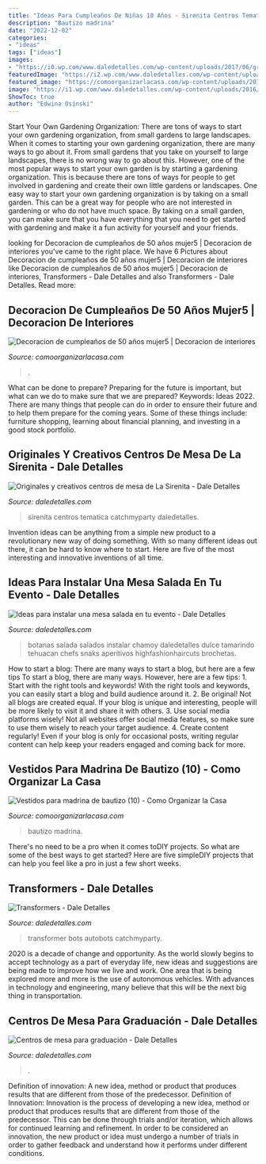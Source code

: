 ```yaml
---
title: "Ideas Para Cumpleaños De Niñas 10 Años - Sirenita Centros Tematica Catchmyparty Daledetalles"
description: "Bautizo madrina"
date: "2022-12-02"
categories:
- "ideas"
tags: ["ideas"]
images:
- "https://i0.wp.com/www.daledetalles.com/wp-content/uploads/2017/06/graduacion-centros-de-mesa18.jpg"
featuredImage: "https://i2.wp.com/www.daledetalles.com/wp-content/uploads/2016/08/mesa-salada2.jpg?resize=500%2C616"
featured_image: "https://comoorganizarlacasa.com/wp-content/uploads/2016/04/Vestidos-para-madrina-de-bautizo-10-300x430.jpg"
image: "https://i1.wp.com/www.daledetalles.com/wp-content/uploads/2016/02/transformers12.jpg"
ShowToc: true
author: "Edwina Osinski"
---
```



Start Your Own Gardening Organization: There are tons of ways to start your own gardening organization, from small gardens to large landscapes.
When it comes to starting your own gardening organization, there are many ways to go about it. From small gardens that you take on yourself to large landscapes, there is no wrong way to go about this. However, one of the most popular ways to start your own garden is by starting a gardening organization. This is because there are tons of ways for people to get involved in gardening and create their own little gardens or landscapes.
One easy way to start your own gardening organization is by taking on a small garden. This can be a great way for people who are not interested in gardening or who do not have much space. By taking on a small garden, you can make sure that you have everything that you need to get started with gardening and make it a fun activity for yourself and your friends.

	

		
looking for Decoracion de cumpleaños de 50 años mujer5 | Decoracion de interiores you've came to the right place. We have 6 Pictures about Decoracion de cumpleaños de 50 años mujer5 | Decoracion de interiores like Decoracion de cumpleaños de 50 años mujer5 | Decoracion de interiores, Transformers - Dale Detalles and also Transformers - Dale Detalles. Read more:
		
    
## Decoracion De Cumpleaños De 50 Años Mujer5 | Decoracion De Interiores

<img loading=lazy src="https://comoorganizarlacasa.com/wp-content/uploads/2018/05/Decoracion-de-cumpleaños-de-50-años-mujer5-1-200x300.jpg" onerror="this.onerror=null;this.src='https://tse4.mm.bing.net/th?id=OIP.Y8mpP1kfDSKl2a26mjZX8wAAAA&amp;pid=15.1';" alt="Decoracion de cumpleaños de 50 años mujer5 | Decoracion de interiores">

_Source: comoorganizarlacasa.com_

>. 

	

What can be done to prepare?
Preparing for the future is important, but what can we do to make sure that we are prepared? Keywords: Ideas 2022. There are many things that people can do in order to ensure their future and to help them prepare for the coming years. Some of these things include: furniture shopping, learning about financial planning, and investing in a good stock portfolio.

    
## Originales Y Creativos Centros De Mesa De La Sirenita - Dale Detalles

<img loading=lazy src="https://i2.wp.com/www.daledetalles.com/wp-content/uploads/2016/08/centro-de-mesa-sirenita20.jpg" onerror="this.onerror=null;this.src='https://tse2.mm.bing.net/th?id=OIP.a1il_V21XWEtUXSjdosRcAHaJF&amp;pid=15.1';" alt="Originales y creativos centros de mesa de La Sirenita - Dale Detalles">

_Source: daledetalles.com_

>sirenita centros tematica catchmyparty daledetalles. 

	

Invention ideas can be anything from a simple new product to a revolutionary new way of doing something. With so many different ideas out there, it can be hard to know where to start. Here are five of the most interesting and innovative inventions of all time.

    
## Ideas Para Instalar Una Mesa Salada En Tu Evento - Dale Detalles

<img loading=lazy src="https://i2.wp.com/www.daledetalles.com/wp-content/uploads/2016/08/mesa-salada2.jpg?resize=500%2C616" onerror="this.onerror=null;this.src='https://tse2.mm.bing.net/th?id=OIP.gRU2z0esIO48iu3ZcNe4zAHaJH&amp;pid=15.1';" alt="Ideas para instalar una mesa salada en tu evento - Dale Detalles">

_Source: daledetalles.com_

>botanas salada salados instalar chamoy daledetalles dulce tamarindo tehuacan chefs snaks aperitivos highfashionhaircuts brochetas. 

	

How to start a blog: There are many ways to start a blog, but here are a few tips
To start a blog, there are many ways. However, here are a few tips: 1. Start with the right tools and keywords! With the right tools and keywords, you can easily start a blog and build audience around it. 2. Be original! Not all blogs are created equal. If your blog is unique and interesting, people will be more likely to visit it and share it with others. 3. Use social media platforms wisely! Not all websites offer social media features, so make sure to use them wisely to reach your target audience. 4. Create content regularly! Even if your blog is only for occasional posts, writing regular content can help keep your readers engaged and coming back for more.

    
## Vestidos Para Madrina De Bautizo (10) - Como Organizar La Casa

<img loading=lazy src="https://comoorganizarlacasa.com/wp-content/uploads/2016/04/Vestidos-para-madrina-de-bautizo-10-300x430.jpg" onerror="this.onerror=null;this.src='https://tse4.mm.bing.net/th?id=OIP.WUu1Tcubzd00yOeWXv8TJwAAAA&amp;pid=15.1';" alt="Vestidos para madrina de bautizo (10) - Como Organizar la Casa">

_Source: comoorganizarlacasa.com_

>bautizo madrina. 

	

There's no need to be a pro when it comes toDIY projects. So what are some of the best ways to get started? Here are five simpleDIY projects that can help you feel like a pro in just a few short weeks.

    
## Transformers - Dale Detalles

<img loading=lazy src="https://i1.wp.com/www.daledetalles.com/wp-content/uploads/2016/02/transformers12.jpg" onerror="this.onerror=null;this.src='https://tse1.mm.bing.net/th?id=OIP.mgh8r8I4pyYXUh3L1WVk9gHaFj&amp;pid=15.1';" alt="Transformers - Dale Detalles">

_Source: daledetalles.com_

>transformer bots autobots catchmyparty. 

	

2020 is a decade of change and opportunity. As the world slowly begins to accept technology as a part of everyday life, new ideas and suggestions are being made to improve how we live and work. One area that is being explored more and more is the use of autonomous vehicles. With advances in technology and engineering, many believe that this will be the next big thing in transportation.

    
## Centros De Mesa Para Graduación - Dale Detalles

<img loading=lazy src="https://i0.wp.com/www.daledetalles.com/wp-content/uploads/2017/06/graduacion-centros-de-mesa18.jpg" onerror="this.onerror=null;this.src='https://tse3.mm.bing.net/th?id=OIP.P7MNAS0pciwQldUTzJVzDwHaJ3&amp;pid=15.1';" alt="Centros de mesa para graduación - Dale Detalles">

_Source: daledetalles.com_

>. 

	

Definition of innovation: A new idea, method or product that produces results that are different from those of the predecessor.
Definition of Innovation: 
Innovation is the process of developing a new idea, method or product that produces results that are different from those of the predecessor. This can be done through trials and/or iteration, which allows for continued learning and refinement. In order to be considered an innovation, the new product or idea must undergo a number of trials in order to gather feedback and understand how it performs under different conditions.

